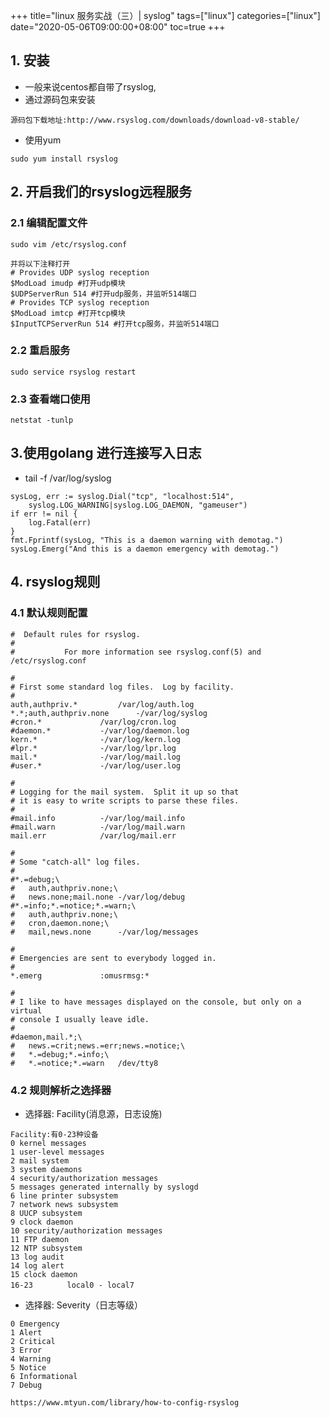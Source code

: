 +++
title="linux 服务实战（三）| syslog"
tags=["linux"]
categories=["linux"]
date="2020-05-06T09:00:00+08:00"
toc=true
+++

## 1. 安装
- 一般来说centos都自带了rsyslog,
- 通过源码包来安装
```
源码包下载地址:http://www.rsyslog.com/downloads/download-v8-stable/
```
- 使用yum
```
sudo yum install rsyslog
```

## 2. 开启我们的rsyslog远程服务
### 2.1 编辑配置文件
```
sudo vim /etc/rsyslog.conf

并将以下注释打开
# Provides UDP syslog reception
$ModLoad imudp #打开udp模块
$UDPServerRun 514 #打开udp服务，并监听514端口
# Provides TCP syslog reception
$ModLoad imtcp #打开tcp模块
$InputTCPServerRun 514 #打开tcp服务，并监听514端口

```
### 2.2 重启服务
```
sudo service rsyslog restart
```
### 2.3 查看端口使用
```
netstat -tunlp
```

## 3.使用golang 进行连接写入日志
- tail -f /var/log/syslog
```
sysLog, err := syslog.Dial("tcp", "localhost:514",
    syslog.LOG_WARNING|syslog.LOG_DAEMON, "gameuser")
if err != nil {
    log.Fatal(err)
}
fmt.Fprintf(sysLog, "This is a daemon warning with demotag.")
sysLog.Emerg("And this is a daemon emergency with demotag.")
```

## 4. rsyslog规则
### 4.1 默认规则配置
```
#  Default rules for rsyslog.
#
#			For more information see rsyslog.conf(5) and /etc/rsyslog.conf

#
# First some standard log files.  Log by facility.
#
auth,authpriv.*			/var/log/auth.log
*.*;auth,authpriv.none		-/var/log/syslog
#cron.*				/var/log/cron.log
#daemon.*			-/var/log/daemon.log
kern.*				-/var/log/kern.log
#lpr.*				-/var/log/lpr.log
mail.*				-/var/log/mail.log
#user.*				-/var/log/user.log

#
# Logging for the mail system.  Split it up so that
# it is easy to write scripts to parse these files.
#
#mail.info			-/var/log/mail.info
#mail.warn			-/var/log/mail.warn
mail.err			/var/log/mail.err

#
# Some "catch-all" log files.
#
#*.=debug;\
#	auth,authpriv.none;\
#	news.none;mail.none	-/var/log/debug
#*.=info;*.=notice;*.=warn;\
#	auth,authpriv.none;\
#	cron,daemon.none;\
#	mail,news.none		-/var/log/messages

#
# Emergencies are sent to everybody logged in.
#
*.emerg				:omusrmsg:*

#
# I like to have messages displayed on the console, but only on a virtual
# console I usually leave idle.
#
#daemon,mail.*;\
#	news.=crit;news.=err;news.=notice;\
#	*.=debug;*.=info;\
#	*.=notice;*.=warn	/dev/tty8
```
### 4.2 规则解析之选择器
 - 选择器: Facility(消息源，日志设施)
```
Facility:有0-23种设备
0 kernel messages 
1 user-level messages 
2 mail system 
3 system daemons 
4 security/authorization messages 
5 messages generated internally by syslogd 
6 line printer subsystem 
7 network news subsystem 
8 UUCP subsystem 
9 clock daemon 
10 security/authorization messages 
11 FTP daemon 
12 NTP subsystem 
13 log audit 
14 log alert 
15 clock daemon 
16-23 　　　　local0 - local7   
```
- 选择器: Severity（日志等级）
```
0 Emergency
1 Alert
2 Critical
3 Error
4 Warning
5 Notice
6 Informational
7 Debug
```
```
https://www.mtyun.com/library/how-to-config-rsyslog
```